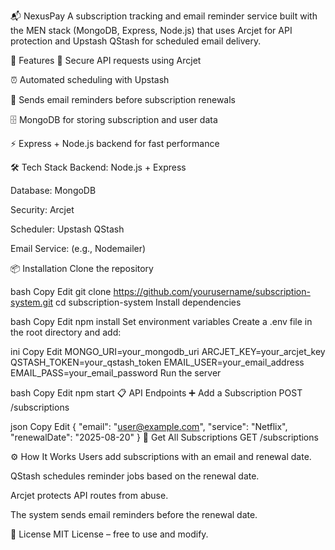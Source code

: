 📬 NexusPay
A subscription tracking and email reminder service built with the MEN stack (MongoDB, Express, Node.js) that uses Arcjet for API protection and Upstash QStash for scheduled email delivery.

🚀 Features
🔐 Secure API requests using Arcjet

⏰ Automated scheduling with Upstash 

📧 Sends email reminders before subscription renewals

🗄 MongoDB for storing subscription and user data

⚡ Express + Node.js backend for fast performance

🛠 Tech Stack
Backend: Node.js + Express

Database: MongoDB

Security: Arcjet

Scheduler: Upstash QStash

Email Service: (e.g., Nodemailer)

📦 Installation
Clone the repository

bash
Copy
Edit
git clone https://github.com/yourusername/subscription-system.git
cd subscription-system
Install dependencies

bash
Copy
Edit
npm install
Set environment variables
Create a .env file in the root directory and add:

ini
Copy
Edit
MONGO_URI=your_mongodb_uri
ARCJET_KEY=your_arcjet_key
QSTASH_TOKEN=your_qstash_token
EMAIL_USER=your_email_address
EMAIL_PASS=your_email_password
Run the server

bash
Copy
Edit
npm start
📋 API Endpoints
➕ Add a Subscription
POST /subscriptions

json
Copy
Edit
{
  "email": "user@example.com",
  "service": "Netflix",
  "renewalDate": "2025-08-20"
}
📄 Get All Subscriptions
GET /subscriptions

⚙ How It Works
Users add subscriptions with an email and renewal date.

QStash schedules reminder jobs based on the renewal date.

Arcjet protects API routes from abuse.

The system sends email reminders before the renewal date.

📜 License
MIT License – free to use and modify.

